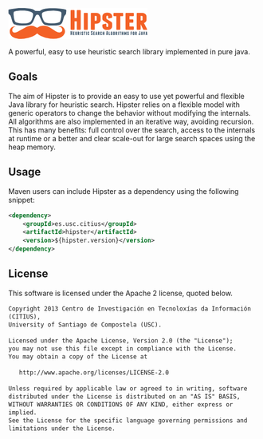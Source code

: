 ![Hipster](src/main/doclava/custom/assets/hipster-template/assets/images/header-logo.png?raw=true)

A powerful, easy to use heuristic search library implemented in pure java.

## Goals

The aim of Hipster is to provide an easy to use yet powerful and flexible Java library for heuristic search. 
Hipster relies on a flexible model with generic operators to change the behavior without modifying the internals. All algorithms are also implemented in an iterative way, avoiding recursion. This has many benefits: full control over the search, access to the internals at runtime or a better and clear scale-out for large search spaces using the heap memory. 

## Usage

Maven users can include Hipster as a dependency using the following snippet:

````xml
<dependency>
    <groupId>es.usc.citius</groupId>
    <artifactId>hipster</artifactId>
    <version>${hipster.version}</version>
</dependency>
````

## License

This software is licensed under the Apache 2 license, quoted below.

    Copyright 2013 Centro de Investigación en Tecnoloxías da Información (CITIUS),
    University of Santiago de Compostela (USC).

    Licensed under the Apache License, Version 2.0 (the "License");
    you may not use this file except in compliance with the License.
    You may obtain a copy of the License at

       http://www.apache.org/licenses/LICENSE-2.0

    Unless required by applicable law or agreed to in writing, software
    distributed under the License is distributed on an "AS IS" BASIS,
    WITHOUT WARRANTIES OR CONDITIONS OF ANY KIND, either express or implied.
    See the License for the specific language governing permissions and
    limitations under the License.
    
    


